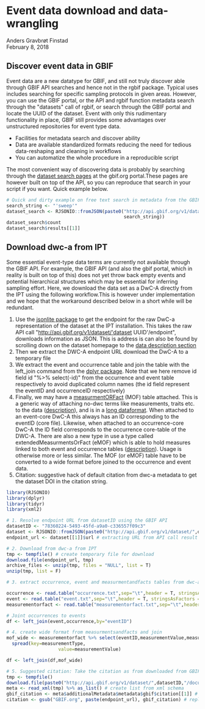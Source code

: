 # Event data download and data-wrangling
Anders Gravbrøt Finstad  
February 8, 2018  



## Discover event data in GBIF
Event data are a new datatype for GBIF, and still not truly discover able through GBIF API searches and hence not in the rgbif package. Typical uses includes searching for specific sampling protocols in given areas. However, you can use the GBIF portal, or the API and rgbif function  metadata search through the "datasets" call of rgbif, or search through the GBIF portal and locate the UUID of the dataset. Event with only this rudimentary functionality in place, GBIF still provides some advantages over unstructured repositories for event type data. 

* Facilities for metadata search and discover ability 
* Data are available standardized formats reducing the need for tedious data-reshaping and cleaning in workflows
* You can automatize the whole procedure in a reproducible script

The most convenient way of discovering data is probably by searching through the [dataset search pages](https://www.gbif.org/dataset/search?q=) at the gbif.org portal.These pages are however built on top of the API, so you can reproduce that search in your script if you want. Quick example below.  


```r
# Quick and dirty example on free text search in metadata from the GBIF API
search_string <- "'sweep'"
dataset_search <- RJSONIO::fromJSON(paste0("http://api.gbif.org/v1/dataset?q=",
                                           search_string))
dataset_search$count
dataset_search$results[[1]]
```

## Download dwc-a from IPT

Some essential event-type data terms are currently not available through the GBIF API. For example, the GBIF API (and also the gbif portal, which in reality is built on top of this) does not yet throw back empty events and potential hierarchical structures which may be essential for inferring sampling effort. Here, we download the data set as a DwC-A directly from the IPT using the following workflow.This is however under implementation and we hope that the workaround described below in a short while will be redundant. 

1. Use the [jsonlite package](https://cran.r-project.org/web/packages/jsonlite/vignettes/json-apis.html) to get the endpoint for the raw DwC-a representation of the dataset at the IPT installation. This takes the raw API call "http://api.gbif.org/v1/dataset/'dataset UUID'/endpoint", downloads information as JSON. This is address is can also be found by scrolling down on the dataset homepage to the [data description section](https://www.gbif.org/dataset/78360224-5493-45fd-a9a0-c336557f09c3#dataDescription)
2. Then we extract the DWC-A endpoint URL download the DwC-A to a temporary file 
3. We extract the event and occurrence table and join the table with the left_join command from the [dplyr package](https://cran.r-project.org/web/packages/dplyr/vignettes/dplyr.html). Note that we here remove id field id "%>% select(-id)" from the occurrence and event table respectively to avoid duplicated column names (the id field represent the eventID and occurrenceID respectively)
4. Finally, we may have a [measurmentORFact](http://rs.tdwg.org/dwc/terms/#MeasurementOrFact) (MOF) table attached. This is a generic way of attaching no-dwc terms like measurements, traits etc. to the data ([description](https://tools.gbif.org/dwca-validator/extension.do?id=dwc:MeasurementOrFact)), and is in a [long dataformat](https://sejdemyr.github.io/r-tutorials/basics/wide-and-long/). When attached to an event-core DwC-A this always has an ID corresponding to the eventID (core file). Likewise, when attached to an occurrence-core DwC-A the ID field corresponds to the occurrence core-table of the DWC-A. There are also a new type in use a type called extendedMeasurmentsOrFact (eMOF) which is able to hold measures linked to both event and occurrence tables ([description](http://www.iobis.org/manual/dataformat/)). Usage is otherwise more or less similar. The MOF (or eMOF) table have to be converted to a wide format before joined to the occurrence and event data. 
5. Citation: suggestive hack of default citation from dwc-a metadata to get the dataset DOI in the citation string.  


```r
library(RJSONIO)
library(dplyr)
library(tidyr)
library(xml2)

# 1. Resolve endpoint URL from datasetID using the GBIF API
datasetID <- "78360224-5493-45fd-a9a0-c336557f09c3"
dataset <- RJSONIO::fromJSON(paste0("http://api.gbif.org/v1/dataset/",datasetID,"/endpoint"))
endpoint_url <- dataset[[1]]$url # extracting URL from API call result

# 2. Download from dwc-a from IPT
tmp <- tempfile() # create temporary file for download
download.file(endpoint_url, tmp)
archive_files <- unzip(tmp, files = "NULL", list = T) 
unzip(tmp, list = F)

# 3. extract occurrence, event and measurmentandfacts tables from dwc-a and join

occurrence <- read.table("occurrence.txt",sep="\t",header = T, stringsAsFactors = FALSE) %>% select(-id) # id field duplicates occurrenceID
event <- read.table("event.txt",sep="\t",header = T, stringsAsFactors = FALSE) %>% select(-id) # id field duplicates eventID
measurementorfact <- read.table("measurementorfact.txt",sep="\t",header = T, stringsAsFactors = FALSE) %>% rename(eventID=id) # NOTE! id field in a measurmentandfact table linked to the event core is an eventID

# Joint occurrences to events
df <- left_join(event,occurrence,by="eventID")

# 4. create wide format from measurmentsandfacts and join
mof_wide <- measurementorfact %>% select(eventID,measurementValue,measurementType) %>% 
  spread(key=measurementType,
                   value=measurementValue)

df <- left_join(df,mof_wide)

# 5. Suggested citation: Take the citation as from downloaded from GBIF website, replace "via GBIF.org" by endpoint url. 
tmp <- tempfile()
download.file(paste0("http://api.gbif.org/v1/dataset/",datasetID,"/document"),tmp) # get medatadata from gbif api
meta <- read_xml(tmp) %>% as_list() # create list from xml schema
gbif_citation <- meta$additionalMetadata$metadata$gbif$citation[[1]] # extract citation
citation <- gsub("GBIF.org", paste(endpoint_url), gbif_citation) # replace "gbif.org" with endpoint url
```

